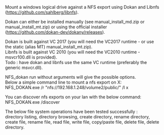 Mount a windows logical drive against a NFS export using Dokan and Libnfs (https://github.com/sahlberg/libnfs).<br/>

Dokan can either be installed manually (see manual_install_md.zip or manual_install_mt.zip) or using the official installer (https://github.com/dokan-dev/dokany/releases).<br/>

Dokan is built against VC 2017 (you will need the VC2017 runtime - or use the static (alias MT) manual_install_mt.zip).<br/>
Libnfs is built against VC 2010 (you will need the VC2010 runtime - msvcr100.dll is provided).<br/>
Todo : have dokan and libnfs use the same VC runtime (preferably the generic msvcr.dll).<br/>

NFS_dokan run without arguments will give the possible options.<br/>
Below a simple command line to mount a nfs export on X:<br/>
NFS_DOKAN.exe /r "nfs://192.168.1.248/volume2/public/" /l x<br/>

You can discover nfs exports on your lan with the below command:<br/>
NFS_DOKAN.exe /discover<br/>

The below file system operations have been tested successfully :<br/>
directory listing, directory browsing, create directory, rename directory, create file, rename file, read file, write file, copy/paste file, delete file, delete directory.

